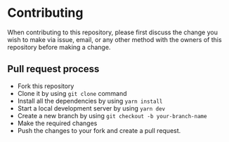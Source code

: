 # Contributing

When contributing to this repository, please first discuss the change you wish to make via issue, email, or any other method with the owners of this repository before making a change.

## Pull request process

- Fork this repository
- Clone it by using `git clone` command
- Install all the dependencies by using `yarn install`
- Start a local development server by using `yarn dev`
- Create a new branch by using `git checkout -b your-branch-name`
- Make the required changes
- Push the changes to your fork and create a pull request.
